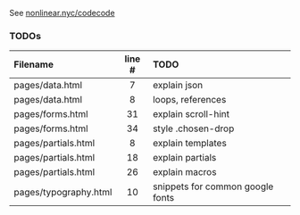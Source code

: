 See [nonlinear.nyc/codecode](http://nonlinear.nyc/codecode)

### TODOs
| Filename | line # | TODO
|:------|:------:|:------
| pages/data.html | 7 | explain json
| pages/data.html | 8 | loops, references
| pages/forms.html | 31 | explain scroll-hint
| pages/forms.html | 34 | style .chosen-drop
| pages/partials.html | 8 | explain templates
| pages/partials.html | 18 | explain partials
| pages/partials.html | 26 | explain macros
| pages/typography.html | 10 | snippets for common google fonts